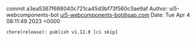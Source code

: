 commit a3ea5367f668040c721ca45d3bf73f560c3ae9af
Author: ui5-webcomponents-bot <ui5-webcomponents-bot@sap.com>
Date:   Tue Apr 4 08:11:49 2023 +0000

    chore(release): publish v1.12.0 [ci skip]
